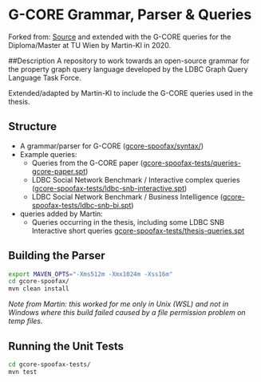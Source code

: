 # G-CORE Grammar, Parser & Queries
Forked from: [Source](https://github.com/ldbc/ldbc_gcore_parser) and extended with the G-CORE queries for the 
Diploma/Master at TU Wien by Martin-Kl in 2020.

##Description
A repository to work towards an open-source grammar for the property graph query language developed by the LDBC Graph 
Query Language Task Force.

Extended/adapted by Martin-Kl to include the G-CORE queries used in the thesis.

## Structure
 - A grammar/parser for G-CORE ([gcore-spoofax/syntax/](gcore-spoofax/syntax/))
 - Example queries:
   - Queries from the G-CORE paper ([gcore-spoofax-tests/queries-gcore-paper.spt](gcore-spoofax-tests/queries-gcore-paper.spt))
   - LDBC Social Network Benchmark / Interactive complex queries ([gcore-spoofax-tests/ldbc-snb-interactive.spt](gcore-spoofax-tests/ldbc-snb-interactive-complex.spt))
   - LDBC Social Network Benchmark / Business Intelligence ([gcore-spoofax-tests/ldbc-snb-bi.spt](gcore-spoofax-tests/ldbc-snb-bi.spt))
 - queries added by Martin:
   - Queries occurring in the thesis, including some LDBC SNB Interactive short queries [gcore-spoofax-tests/thesis-queries.spt](gcore-spoofax-tests/thesis-queries.spt)

## Building the Parser

```bash
export MAVEN_OPTS="-Xms512m -Xmx1024m -Xss16m"
cd gcore-spoofax/
mvn clean install
```
*Note from Martin: this worked for me only in Unix (WSL) and not in Windows where this build failed 
caused by a file permission problem on temp files.*

## Running the Unit Tests

```bash
cd gcore-spoofax-tests/
mvn test
```
